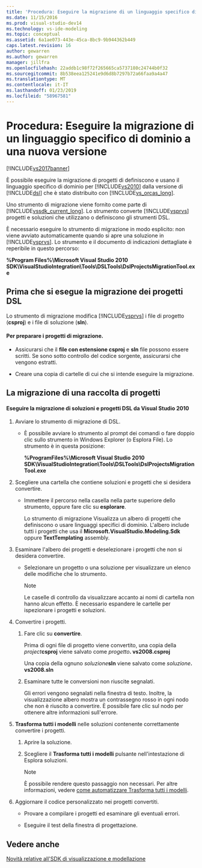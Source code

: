 ```yaml
---
title: 'Procedura: Eseguire la migrazione di un linguaggio specifico di dominio a una nuova versione | Microsoft Docs'
ms.date: 11/15/2016
ms.prod: visual-studio-dev14
ms.technology: vs-ide-modeling
ms.topic: conceptual
ms.assetid: 6a1ae073-443e-45ca-8bc9-9b944362b449
caps.latest.revision: 16
author: gewarren
ms.author: gewarren
manager: jillfra
ms.openlocfilehash: 22addb1c98f72f265665ca5737180c24744b0f32
ms.sourcegitcommit: 8b538eea125241e9d6d8b7297b72a66faa9a4a47
ms.translationtype: MT
ms.contentlocale: it-IT
ms.lasthandoff: 01/23/2019
ms.locfileid: "58967581"
---
```

# <a name="how-to-migrate-a-domain-specific-language-to-a-new-version"></a>Procedura: Eseguire la migrazione di un linguaggio specifico di dominio a una nuova versione
[!INCLUDE[vs2017banner](../includes/vs2017banner.md)]

È possibile eseguire la migrazione di progetti di definiscono e usano il linguaggio specifico di dominio per [!INCLUDE[vs2010](../includes/vs2010-md.md)] dalla versione di [!INCLUDE[dsl](../includes/dsl-md.md)] che è stato distribuito con [!INCLUDE[vs_orcas_long](../includes/vs-orcas-long-md.md)].  
  
 Uno strumento di migrazione viene fornito come parte di [!INCLUDE[vssdk_current_long](../includes/vssdk-current-long-md.md)]. Lo strumento converte [!INCLUDE[vsprvs](../includes/vsprvs-md.md)] progetti e soluzioni che utilizzano o definiscono gli strumenti DSL.  
  
 È necessario eseguire lo strumento di migrazione in modo esplicito: non viene avviato automaticamente quando si apre una soluzione in [!INCLUDE[vsprvs](../includes/vsprvs-md.md)]. Lo strumento e il documento di indicazioni dettagliate è reperibile in questo percorso:  
  
 **%Program Files%\Microsoft Visual Studio 2010 SDK\VisualStudioIntegration\Tools\DSLTools\DslProjectsMigrationTool.exe**  
  
## <a name="before-you-migrate-your-dsl-projects"></a>Prima che si esegue la migrazione dei progetti DSL  
 Lo strumento di migrazione modifica [!INCLUDE[vsprvs](../includes/vsprvs-md.md)] i file di progetto (**csproj**) e i file di soluzione (**sln**).  
  
#### <a name="to-prepare-projects-for-migration"></a>Per preparare i progetti di migrazione.  
  
-   Assicurarsi che il **file con estensione csproj** e **sln** file possono essere scritti. Se sono sotto controllo del codice sorgente, assicurarsi che vengono estratti.  
  
-   Creare una copia di cartelle di cui che si intende eseguire la migrazione.  
  
## <a name="migrating-a-collection-of-projects"></a>La migrazione di una raccolta di progetti  
  
#### <a name="to-migrate-dsl-projects-and-solutions-to-visual-studio-2010"></a>Eseguire la migrazione di soluzioni e progetti DSL da Visual Studio 2010  
  
1. Avviare lo strumento di migrazione di DSL.  
  
   -   È possibile avviare lo strumento al prompt dei comandi o fare doppio clic sullo strumento in Windows Explorer (o Esplora File). Lo strumento è in questa posizione:  
  
        **%ProgramFiles%\Microsoft Visual Studio 2010 SDK\VisualStudioIntegration\Tools\DSLTools\DslProjectsMigrationTool.exe**  
  
2. Scegliere una cartella che contiene soluzioni e progetti che si desidera convertire.  
  
   - Immettere il percorso nella casella nella parte superiore dello strumento, oppure fare clic su **esplorare**.  
  
     Lo strumento di migrazione Visualizza un albero di progetti che definiscono o usare linguaggi specifici di dominio. L'albero include tutti i progetti che usa il **Microsoft.VisualStudio.Modeling.Sdk** oppure **TextTemplating** assembly.  
  
3. Esaminare l'albero dei progetti e deselezionare i progetti che non si desidera convertire.  
  
   -   Selezionare un progetto o una soluzione per visualizzare un elenco delle modifiche che lo strumento.  
  
       > [!NOTE]
       >  Le caselle di controllo da visualizzare accanto ai nomi di cartella non hanno alcun effetto. È necessario espandere le cartelle per ispezionare i progetti e soluzioni.  
  
4. Convertire i progetti.  
  
   1.  Fare clic su **convertire**.  
  
        Prima di ogni file di progetto viene convertito, una copia della _project_**csproj** viene salvato come _progetto_**. vs2008.csproj**  
  
        Una copia della ognuno _soluzione_**sln** viene salvato come _soluzione_**. vs2008.sln**  
  
   2.  Esaminare tutte le conversioni non riuscite segnalati.  
  
        Gli errori vengono segnalati nella finestra di testo. Inoltre, la visualizzazione albero mostra un contrassegno rosso in ogni nodo che non è riuscito a convertire. È possibile fare clic sul nodo per ottenere altre informazioni sull'errore.  
  
5. **Trasforma tutti i modelli** nelle soluzioni contenente correttamente convertire i progetti.  
  
   1.  Aprire la soluzione.  
  
   2.  Scegliere il **Trasforma tutti i modelli** pulsante nell'intestazione di Esplora soluzioni.  
  
       > [!NOTE]
       >  È possibile rendere questo passaggio non necessari. Per altre informazioni, vedere [come automatizzare Trasforma tutti i modelli](http://msdn.microsoft.com/b63cfe20-fe5e-47cc-9506-59b29bca768a).  
  
6. Aggiornare il codice personalizzato nei progetti convertiti.  
  
   -   Provare a compilare i progetti ed esaminare gli eventuali errori.  
  
   -   Eseguire il test della finestra di progettazione.  
  
## <a name="see-also"></a>Vedere anche  
 [Novità relative all'SDK di visualizzazione e modellazione](../misc/what-s-new-in-visualization-and-modeling-sdk.md)
